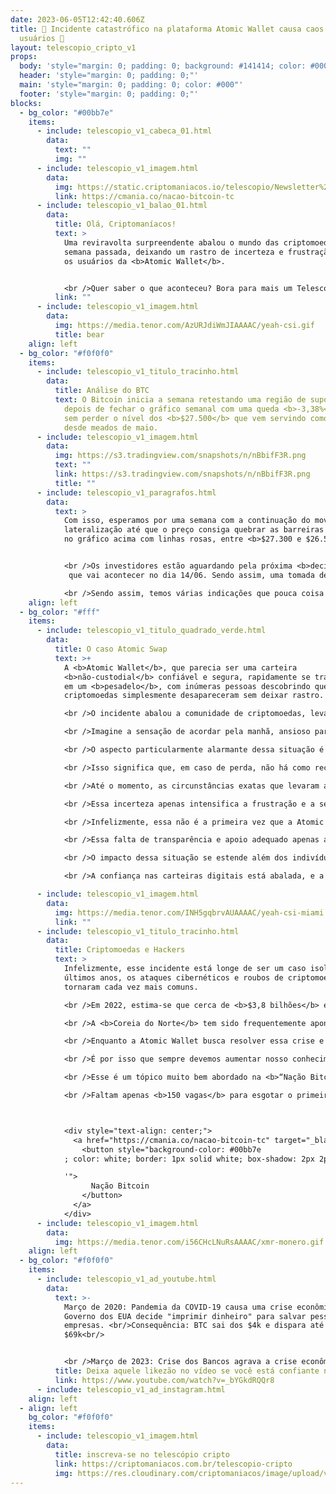 ```yaml
---
date: 2023-06-05T12:42:40.606Z
title: 🤯 Incidente catastrófico na plataforma Atomic Wallet causa caos entre os
  usuários 🤯
layout: telescopio_cripto_v1
props:
  body: 'style="margin: 0; padding: 0; background: #141414; color: #000"'
  header: 'style="margin: 0; padding: 0;"'
  main: 'style="margin: 0; padding: 0; color: #000"'
  footer: 'style="margin: 0; padding: 0;"'
blocks:
  - bg_color: "#00bb7e"
    items:
      - include: telescopio_v1_cabeca_01.html
        data:
          text: ""
          img: ""
      - include: telescopio_v1_imagem.html
        data:
          img: https://static.criptomaniacos.io/telescopio/Newsletter%20-%20VAGAS%20ABERTAS.png
          link: https://cmania.co/nacao-bitcoin-tc
      - include: telescopio_v1_balao_01.html
        data:
          title: Olá, Criptomaníacos!
          text: >
            Uma reviravolta surpreendente abalou o mundo das criptomoedas na
            semana passada, deixando um rastro de incerteza e frustração entre
            os usuários da <b>Atomic Wallet</b>. 


            <br />Quer saber o que aconteceu? Bora para mais um Telescópio!
          link: ""
      - include: telescopio_v1_imagem.html
        data:
          img: https://media.tenor.com/AzURJdiWmJIAAAAC/yeah-csi.gif
          title: bear
    align: left
  - bg_color: "#f0f0f0"
    items:
      - include: telescopio_v1_titulo_tracinho.html
        data:
          title: Análise do BTC
          text: O Bitcoin inicia a semana retestando uma região de suporte importante,
            depois de fechar o gráfico semanal com uma queda <b>-3,38%</b>, mas
            sem perder o nível dos <b>$27.500</b> que vem servindo como apoio
            desde meados de maio.
      - include: telescopio_v1_imagem.html
        data:
          img: https://s3.tradingview.com/snapshots/n/nBbifF3R.png
          text: ""
          link: https://s3.tradingview.com/snapshots/n/nBbifF3R.png
          title: ""
      - include: telescopio_v1_paragrafos.html
        data:
          text: >
            Com isso, esperamos por uma semana com a continuação do movimento de
            lateralização até que o preço consiga quebrar as barreiras marcadas
            no gráfico acima com linhas rosas, entre <b>$27.300 e $26.500</b>.


            <br />Os investidores estão aguardando pela próxima <b>decisão de juros</b>
             que vai acontecer no dia 14/06. Sendo assim, uma tomada de decisão quanto a esse rompimento não deve acontecer antes disso. Além disso, nessa semana não serão divulgados dados econômicos que podem fazer preço nas criptos.

            <br />Sendo assim, temos várias indicações que pouca coisa pode mudar durante a semana e as probabilidades maiores são de <b>continuação da lateralização</b>.
    align: left
  - bg_color: "#fff"
    items:
      - include: telescopio_v1_titulo_quadrado_verde.html
        data:
          title: O caso Atomic Swap
          text: >+
            A <b>Atomic Wallet</b>, que parecia ser uma carteira
            <b>não-custodial</b> confiável e segura, rapidamente se transformou
            em um <b>pesadelo</b>, com inúmeras pessoas descobrindo que suas
            criptomoedas simplesmente desapareceram sem deixar rastro.

            <br />O incidente abalou a comunidade de criptomoedas, levando à pergunta angustiante: "Onde está o meu dinheiro?". 

            <br />Imagine a sensação de acordar pela manhã, ansioso para verificar suas criptomoedas e descobrir que sua carteira está <b>vazia</b>. Foi exatamente isso que aconteceu com os usuários da Atomic Wallet, deixando-os chocados e indignados.

            <br />O aspecto particularmente alarmante dessa situação é que a Atomic Wallet é uma carteira que alega ser <b>descentralizada</b>, na qual os próprios usuários teriam total <b>controle sobre suas chaves privadas</b> e, consequentemente, sobre a segurança de seus ativos. 

            <br />Isso significa que, em caso de perda, não há como recorrer a uma entidade para recuperar as moedas desaparecidas. <b>A responsabilidade recai inteiramente sobre os ombros dos usuários</b>.

            <br />Até o momento, as circunstâncias exatas que levaram a esse incidente estão envoltas em mistério. A especulação varia desde uma possível <b>invasão externa</b> até suspeitas de irregularidades por parte da <b>equipe</b> responsável pelo desenvolvimento da plataforma. 

            <br />Essa incerteza apenas intensifica a frustração e a sensação de traição entre os usuários lesados.

            <br />Infelizmente, essa não é a primeira vez que a Atomic Wallet enfrenta relatos de <b>perdas misteriosas</b>. Algumas pessoas compartilharam suas experiências nas redes sociais, revelando que seus criptoativos desapareceram há meses e que suas solicitações de suporte foram ignoradas ou receberam respostas evasivas. 

            <br />Essa falta de transparência e apoio adequado apenas agravou a indignação dos usuários afetados. E agora, <b>não são apenas casos isolados</b>. O número de sumiços de saldos é enorme.

            <br />O impacto dessa situação se estende além dos indivíduos prejudicados, ecoando em toda a comunidade de criptomoedas. As mídias sociais foram inundadas com relatos de usuários frustrados que exigem uma resposta clara e precisa da Atomic Wallet sobre o destino de seus saldos.

            <br />A confiança nas carteiras digitais está abalada, e a necessidade de <b>medidas de segurança eficazes</b> se torna ainda mais evidente.

      - include: telescopio_v1_imagem.html
        data:
          img: https://media.tenor.com/INH5gqbrvAUAAAAC/yeah-csi-miami.gif
          link: ""
      - include: telescopio_v1_titulo_tracinho.html
        data:
          title: Criptomoedas e Hackers
          text: >
            Infelizmente, esse incidente está longe de ser um caso isolado. Nos
            últimos anos, os ataques cibernéticos e roubos de criptomoedas se
            tornaram cada vez mais comuns. 

            <br />Em 2022, estima-se que cerca de <b>$3,8 bilhões</b> em criptomoedas tenham sido perdidos devido a invasões, principalmente nos <b>protocolos DeFi</b>. Os criminosos estão constantemente buscando novas formas de explorar vulnerabilidades e enganar os usuários desprevenidos.

            <br />A <b>Coreia do Norte</b> tem sido frequentemente apontada como um dos principais responsáveis por esses ataques cibernéticos, lançando um desafio adicional para a comunidade de segurança digital.

            <br />Enquanto a Atomic Wallet busca resolver essa crise e restaurar a confiança dos usuários, é fundamental que permaneçamos vigilantes e nos mantenhamos atualizados. 

            <br />É por isso que sempre devemos aumentar nosso conhecimento e nível de segurança de nossas criptos, <b>dependendo cada vez menos de terceiros e intermediários</b>.

            <br />Esse é um tópico muito bem abordado na <b>“Nação Bitcoin”</b>, curso completo com foco em Bitcoin. 

            <br />Faltam apenas <b>150 vagas</b> para esgotar o primeiro lote de passaportes rumo à liberdade. Para fazer parte dessa comunidade exclusiva, você pode clicar no botão e conhecer mais.



            <div style="text-align: center;">
              <a href="https://cmania.co/nacao-bitcoin-tc" target="_blank">
                <button style="background-color: #00bb7e
            ; color: white; border: 1px solid white; box-shadow: 2px 2px 2px grey; padding: 10px 20px; cursor: pointer; font-size: 16px;" onmouseover="this.style.backgroundColor='#00bb7e

            '">
                  Nação Bitcoin
                </button>
              </a>
            </div>
      - include: telescopio_v1_imagem.html
        data:
          img: https://media.tenor.com/i56CHcLNuRsAAAAC/xmr-monero.gif
    align: left
  - bg_color: "#f0f0f0"
    items:
      - include: telescopio_v1_ad_youtube.html
        data:
          text: >-
            Março de 2020: Pandemia da COVID-19 causa uma crise econômica e o
            Governo dos EUA decide "imprimir dinheiro" para salvar pessoas e
            empresas. <br/>Consequência: BTC sai dos $4k e dispara até os
            $69k<br/>


            <br />Março de 2023: Crise dos Bancos agrava a crise econômica e o Governo dos EUA decide "suspender teto da dívida" para imprimir dinheiro, salvar bancos e pagar suas contas. <br/>Consequência: ?
          title: Deixa aquele likezão no vídeo se você está confiante no BTC!
          link: https://www.youtube.com/watch?v=_bYGkdRQQr8
      - include: telescopio_v1_ad_instagram.html
    align: left
  - align: left
    bg_color: "#f0f0f0"
    items:
      - include: telescopio_v1_imagem.html
        data:
          title: inscreva-se no telescópio cripto
          link: https://criptomaniacos.com.br/telescopio-cripto
          img: https://res.cloudinary.com/criptomaniacos/image/upload/v1662133224/telescopio/inscreva-se-telescopio.png
---
```


